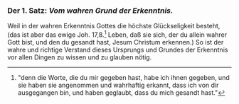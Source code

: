 <!--
OCR: content-0042.xml
Buchseite: 25
-->

[^a_pre_01-satz_01]: "denn die Worte, die du mir gegeben hast, habe ich ihnen gegeben, und sie haben sie angenommen und wahrhaftig erkannt, dass ich von dir ausgegangen bin, und haben geglaubt, dass du mich gesandt hast."

### Der 1. Satz: *Vom wahren Grund der Erkenntnis.* ###


Weil in der wahren Erkenntnis Gottes die höchste
Glückseligkeit besteht, (das ist aber das ewige Joh. 17,8.[^a_pre_01-satz_01]
Leben, daß sie sich, der du allein wahrer Gott
bist, und den du gesandt hast, Jesum Christum 
erkennen.) So ist der wahre und richtige
Verstand dieses Ursprungs und Grundes der Erkenntnis
vor allen Dingen zu wissen und zu glauben
nötig.